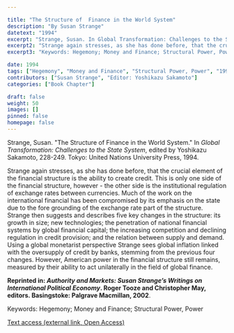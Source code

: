 ```yaml
---

title: "The Structure of  Finance in the World System"
description: "By Susan Strange"
datetext: "1994"
excerpt: "Strange, Susan. In Global Transformation: Challenges to the State System, edited by Yoshikazu Sakamoto, 228-249. Tokyo: United Nations University Press, 1994."
excerpt2: "Strange again stresses, as she has done before, that the crucial element of the financial structure is the ability to create credit. This is only one side of the financial structure, however - the other side is the institutional regulation of exchange rates between currencies. Much of the work on the international financial has been compromised by its emphasis on the state due to the fore grounding of the exchange rate part of the structure. Strange then suggests and describes five key changes in the structure: its growth in size; new technologies; the penetration of national financial systems by global financial capital; the increasing competition and declining regulation in credit provision; and the relation between supply and demand. Using a global monetarist perspective Strange sees global inflation linked with the oversupply of credit by banks, stemming from the previous four changes. However, American power in the financial structure still remains, measured by their ability to act unilaterally in the field of global finance. Reprinted in: Authority and Markets: Susan Strange’s Writings on International Political Economy. Roger Tooze and Christopher May, editors. Basingstoke: Palgrave Macmillan, 2002."
excerpt3: "Keywords: Hegemony; Money and Finance; Structural Power, Power"

date: 1994
tags: ["Hegemony", "Money and Finance", "Structural Power, Power", "1990's"]
contributors: ["Susan Strange", "Editor: Yoshikazu Sakamoto"]
categories: ["Book Chapter"]

draft: false
weight: 50
images: []
pinned: false
homepage: false
---
```


Strange, Susan. "The Structure of  Finance in the World System." In *Global Transformation: Challenges to the State System*, edited by Yoshikazu Sakamoto, 228-249. Tokyo: United Nations University Press, 1994.

Strange again stresses, as she has done before, that the crucial element of the financial structure is the ability to create credit. This is only one side of the financial structure, however - the other side is the institutional regulation of exchange rates between currencies. Much of the work on the international financial has been compromised by its emphasis on the state due to the fore grounding of the exchange rate part of the structure. Strange then suggests and describes five key changes in the structure: its growth in size; new technologies; the penetration of national financial systems by global financial capital; the increasing competition and declining regulation in credit provision; and the relation between supply and demand. Using a global monetarist perspective Strange sees global inflation linked with the oversupply of credit by banks, stemming from the previous four changes. However, American power in the financial structure still remains, measured by their ability to act unilaterally in the field of global finance.

**Reprinted in: *Authority and Markets: Susan Strange’s Writings on International Political Economy*. Roger Tooze and Christopher May, editors. Basingstoke: Palgrave Macmillan, 2002**.

Keywords: Hegemony; Money and Finance; Structural Power, Power

[Text access (external link, Open Access)](https://www.worldcat.org/title/44962908)
